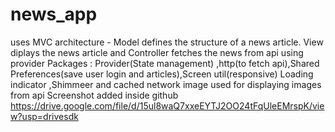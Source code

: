 # news_app
uses MVC architecture - Model defines the structure of a news article.
View diplays the news article and Controller fetches the news from api using provider
Packages : Provider(State management) ,http(to fetch api),Shared Preferences(save user login and articles),Screen util(responsive)
Loading indicator ,Shimmeer and cached network image used for displaying images from api
Screenshot added inside github 
https://drive.google.com/file/d/15ul8waQ7xxeEYTJ2OO24tFqUleEMrspK/view?usp=drivesdk
